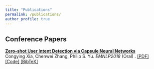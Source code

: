 ```yaml
---
title: "Publications"
permalink: /publications/
author_profile: true
---
```


## Conference Papers

<b>[Zero-shot User Intent Detection via Capsule Neural Networks](/publications/emnlp18)</b> <br>
Congying Xia, Chenwei Zhang, Philip S. Yu. <i>EMNLP2018</i> (Oral) . 
[[PDF]](https://arxiv.org/pdf/1809.00385.pdf) [[Code]](https://github.com/congyingxia/ZeroShotCapsule) [[BibTeX]](/publications/emnlp18)
